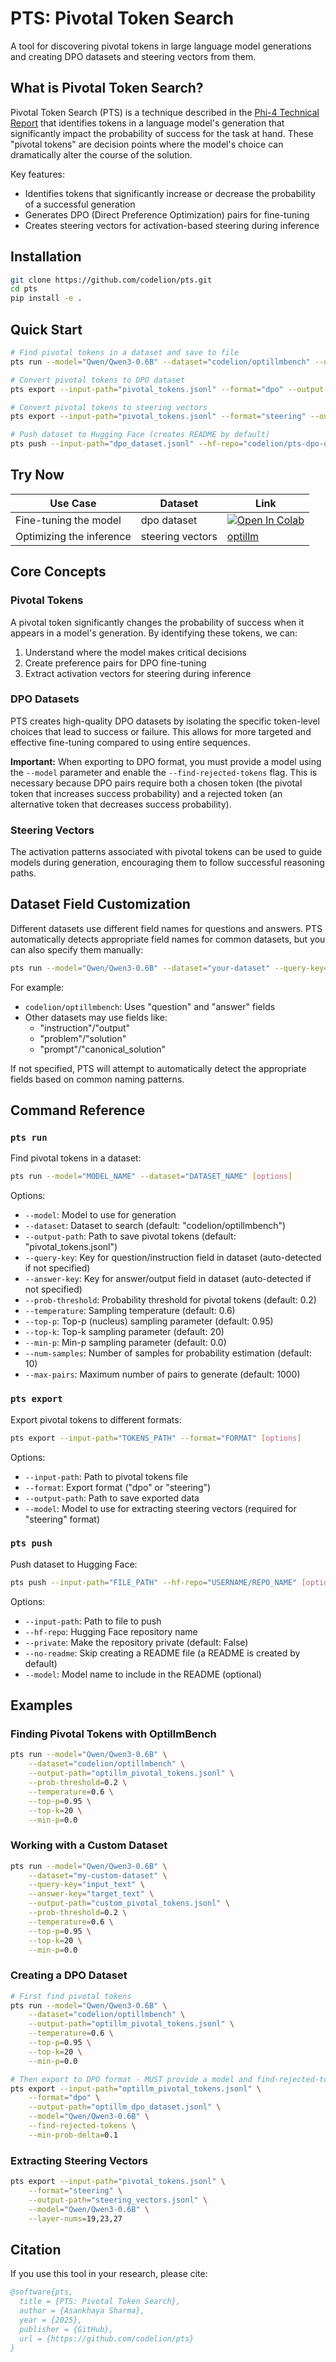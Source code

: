 # PTS: Pivotal Token Search

A tool for discovering pivotal tokens in large language model generations and creating DPO datasets and steering vectors from them.

## What is Pivotal Token Search?

Pivotal Token Search (PTS) is a technique described in the [Phi-4 Technical Report](https://arxiv.org/abs/2412.08905) that identifies tokens in a language model's generation that significantly impact the probability of success for the task at hand. These "pivotal tokens" are decision points where the model's choice can dramatically alter the course of the solution.

Key features:
- Identifies tokens that significantly increase or decrease the probability of a successful generation
- Generates DPO (Direct Preference Optimization) pairs for fine-tuning
- Creates steering vectors for activation-based steering during inference

## Installation

```bash
git clone https://github.com/codelion/pts.git
cd pts
pip install -e .
```

## Quick Start

```bash
# Find pivotal tokens in a dataset and save to file
pts run --model="Qwen/Qwen3-0.6B" --dataset="codelion/optillmbench" --output-path="pivotal_tokens.jsonl"

# Convert pivotal tokens to DPO dataset
pts export --input-path="pivotal_tokens.jsonl" --format="dpo" --output-path="dpo_dataset.jsonl" --model="Qwen/Qwen3-0.6B" --find-rejected-tokens

# Convert pivotal tokens to steering vectors
pts export --input-path="pivotal_tokens.jsonl" --format="steering" --output-path="steering_vectors.jsonl" --model="Qwen/Qwen3-0.6B"

# Push dataset to Hugging Face (creates README by default)
pts push --input-path="dpo_dataset.jsonl" --hf-repo="codelion/pts-dpo-dataset"
```

## Try Now

| Use Case | Dataset | Link |
|----------|----------|-------|
| Fine-tuning the model | dpo dataset | [![Open In Colab](https://colab.research.google.com/assets/colab-badge.svg)](https://colab.research.google.com/drive/1FggA9EQ1eFBjE0Qbsl0-EFzyWIxpdhlH?usp=sharing) |
| Optimizing the inference | steering vectors | [optillm](https://github.com/codelion/optillm) |

## Core Concepts

### Pivotal Tokens

A pivotal token significantly changes the probability of success when it appears in a model's generation. By identifying these tokens, we can:
1. Understand where the model makes critical decisions
2. Create preference pairs for DPO fine-tuning
3. Extract activation vectors for steering during inference

### DPO Datasets

PTS creates high-quality DPO datasets by isolating the specific token-level choices that lead to success or failure. This allows for more targeted and effective fine-tuning compared to using entire sequences.

**Important:** When exporting to DPO format, you must provide a model using the `--model` parameter and enable the `--find-rejected-tokens` flag. This is necessary because DPO pairs require both a chosen token (the pivotal token that increases success probability) and a rejected token (an alternative token that decreases success probability).

### Steering Vectors

The activation patterns associated with pivotal tokens can be used to guide models during generation, encouraging them to follow successful reasoning paths.

## Dataset Field Customization

Different datasets use different field names for questions and answers. PTS automatically detects appropriate field names for common datasets, but you can also specify them manually:

```bash
pts run --model="Qwen/Qwen3-0.6B" --dataset="your-dataset" --query-key="question" --answer-key="answer"
```

For example:
- `codelion/optillmbench`: Uses "question" and "answer" fields
- Other datasets may use fields like:
  - "instruction"/"output"
  - "problem"/"solution" 
  - "prompt"/"canonical_solution"

If not specified, PTS will attempt to automatically detect the appropriate fields based on common naming patterns.

## Command Reference

### `pts run`

Find pivotal tokens in a dataset:

```bash
pts run --model="MODEL_NAME" --dataset="DATASET_NAME" [options]
```

Options:
- `--model`: Model to use for generation
- `--dataset`: Dataset to search (default: "codelion/optillmbench")
- `--output-path`: Path to save pivotal tokens (default: "pivotal_tokens.jsonl")
- `--query-key`: Key for question/instruction field in dataset (auto-detected if not specified)
- `--answer-key`: Key for answer/output field in dataset (auto-detected if not specified)
- `--prob-threshold`: Probability threshold for pivotal tokens (default: 0.2)
- `--temperature`: Sampling temperature (default: 0.6)
- `--top-p`: Top-p (nucleus) sampling parameter (default: 0.95)
- `--top-k`: Top-k sampling parameter (default: 20)
- `--min-p`: Min-p sampling parameter (default: 0.0)
- `--num-samples`: Number of samples for probability estimation (default: 10)
- `--max-pairs`: Maximum number of pairs to generate (default: 1000)

### `pts export`

Export pivotal tokens to different formats:

```bash
pts export --input-path="TOKENS_PATH" --format="FORMAT" [options]
```

Options:
- `--input-path`: Path to pivotal tokens file
- `--format`: Export format ("dpo" or "steering")
- `--output-path`: Path to save exported data
- `--model`: Model to use for extracting steering vectors (required for "steering" format)

### `pts push`

Push dataset to Hugging Face:

```bash
pts push --input-path="FILE_PATH" --hf-repo="USERNAME/REPO_NAME" [options]
```

Options:
- `--input-path`: Path to file to push
- `--hf-repo`: Hugging Face repository name
- `--private`: Make the repository private (default: False)
- `--no-readme`: Skip creating a README file (a README is created by default)
- `--model`: Model name to include in the README (optional)

## Examples

### Finding Pivotal Tokens with OptillmBench

```bash
pts run --model="Qwen/Qwen3-0.6B" \
    --dataset="codelion/optillmbench" \
    --output-path="optillm_pivotal_tokens.jsonl" \
    --prob-threshold=0.2 \
    --temperature=0.6 \
    --top-p=0.95 \
    --top-k=20 \
    --min-p=0.0
```

### Working with a Custom Dataset

```bash
pts run --model="Qwen/Qwen3-0.6B" \
    --dataset="my-custom-dataset" \
    --query-key="input_text" \
    --answer-key="target_text" \
    --output-path="custom_pivotal_tokens.jsonl" \
    --prob-threshold=0.2 \
    --temperature=0.6 \
    --top-p=0.95 \
    --top-k=20 \
    --min-p=0.0
```

### Creating a DPO Dataset

```bash
# First find pivotal tokens
pts run --model="Qwen/Qwen3-0.6B" \
    --dataset="codelion/optillmbench" \
    --output-path="optillm_pivotal_tokens.jsonl" \
    --temperature=0.6 \
    --top-p=0.95 \
    --top-k=20 \
    --min-p=0.0

# Then export to DPO format - MUST provide a model and find-rejected-tokens flag
pts export --input-path="optillm_pivotal_tokens.jsonl" \
    --format="dpo" \
    --output-path="optillm_dpo_dataset.jsonl" \
    --model="Qwen/Qwen3-0.6B" \
    --find-rejected-tokens \
    --min-prob-delta=0.1
```

### Extracting Steering Vectors

```bash
pts export --input-path="pivotal_tokens.jsonl" \
    --format="steering" \
    --output-path="steering_vectors.jsonl" \
    --model="Qwen/Qwen3-0.6B" \
    --layer-nums=19,23,27
```

## Citation

If you use this tool in your research, please cite:

```bibtex
@software{pts,
  title = {PTS: Pivotal Token Search},
  author = {Asankhaya Sharma},
  year = {2025},
  publisher = {GitHub},
  url = {https://github.com/codelion/pts}
}
```
